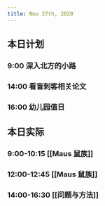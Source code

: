 ```yaml
---
title: Nov 27th, 2020
---
```


## 本日计划
### 9:00 深入北方的小路
### 14:00 看盲刺客相关论文
### 16:00 幼儿园值日
## 本日实际
### 9:00-10:15 [[Maus 鼠族]]
### 12:00-12:45 [[Maus 鼠族]]
### 14:00-16:30 [[问题与方法]]
### 
